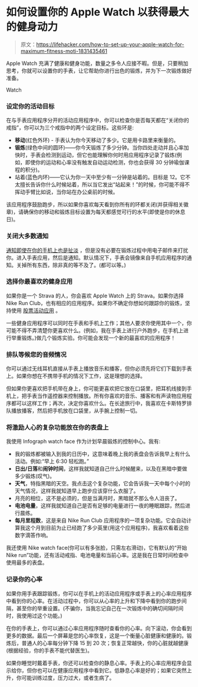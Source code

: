 # 如何设置你的 Apple Watch 以获得最大的健身动力

> 原文：<https://lifehacker.com/how-to-set-up-your-apple-watch-for-maximum-fitness-moti-1831435461>

Apple Watch 充满了健康和健身功能，数量之多令人应接不暇。但是，只要稍加思考，你就可以设置你的手表，让它帮助你进行出色的锻炼，并为下一次锻炼做好准备。

Watch

### 设定你的活动目标

在与手表应用程序分开的活动应用程序中，你可以检查你是否每天都在“关闭你的戒指”，你可以为三个戒指中的两个设定目标。这些环是:

*   **移动**(红色外环) - 手表认为你今天移动了多少。它是用卡路里来衡量的。
*   **锻炼**(绿色中间的圆环)——你今天锻炼了多少分钟。当你四处走动并且心率加快时，手表会检测到运动，但它也能理解你何时用应用程序记录了锻炼(例如，即使你的运动和心率没有触发自动运动检测，你也会获得 30 分钟瑜伽课程的积分)。
*   站着(蓝色内环)——它认为你一天中至少有一分钟是站着的。目标是 12。它不太擅长告诉你什么时候站着，所以当它发出“站起来！”的时候，你可能不得不挥动手臂比如说，当你站在办公桌前的时候。

该应用程序鼓励跑步，所以如果你喜欢每天看到你所有的环都关闭(并获得相关徽章)，请确保你的移动和锻炼目标设置为每天都感觉可行的水平(即使是你的休息日)。

### 关闭大多数通知

[通知即使在你的手机上也是扯淡](https://lifehacker.com/your-notifications-are-lying-to-you-1829334172) ，但是没有必要在锻炼过程中用电子邮件来打扰你。进入手表应用，然后是通知。默认情况下，手表会镜像来自手机应用程序的通知。关掉所有东西，除非真的等不及了。(都可以等。)

### 选择你最喜欢的健身应用

如果你是一个 Strava 的人，你会喜欢 Apple Watch 上的 Strava。如果你选择 Nike Run Club，也有相应的应用程序。如果你不确定你想如何跟踪你的锻炼，坚持使用 [股票活动应用](https://lifehacker.com/how-to-track-your-workouts-with-applewatch-1825320413#_ga=2.122484939.1978594188.1546443298-1456718367.1520458611) 。

一些健身应用程序可以同时在手表和手机上工作；其他人要求你使用其中一个，你可能不得不弄清楚你更喜欢什么。(例如，我在手表上进行户外跑步，在手机上进行举重锻炼。)做几个锻炼实验。你可能会发现一个新的最喜欢的应用程序！

### 排队等候您的音频情况

你可以通过无线耳机直接从手表上播放音乐和播客，但你必须先将它们下载到手表上。如果你想在不携带手机的情况下工作，这是理想的选择。

但如果你更喜欢把手机带在身上，你可能更喜欢把它放在口袋里，把耳机线接到手机上，把手表当作遥控器来控制播放。所有你喜欢的音乐、播客和有声读物应用程序都可以这样工作；再次，决定你喜欢什么。在长途旅行中，我喜欢在卡斯特罗排队播放播客，然后把手机放在口袋里，从手腕上控制一切。

### 将激励人心的复杂功能放在你的表盘上

我使用 Infograph watch face 作为计划早晨锻炼的控制中心。我有:

*   我的锻炼都被输入到我的日历中，这意味着晚上我的表盘会告诉我早上有什么活动。例如:“早上 6:30 轻松跑。”
*   **日出/日落**和**闹钟时间**，这样我就知道自己什么时候醒来，以及在黑暗中要做多少锻炼(叹气)。
*   **天气**，特指黑暗的天空。我点击这个复杂功能，它会告诉我一天中每个小时的天气情况，这样我就知道早上跑步应该穿什么衣服了。
*   月亮的相位，这不是必须的，但是当满月时，黑暗就不那么令人沮丧了。
*   **电池电量**，这样我就知道自己是否有足够的电量进行一夜的睡眠跟踪，然后进行晨练。
*   **每月里程数**，这是来自 Nike Run Club 应用程序的一项复杂功能。它会自动计算我这个月到目前为止已经跑了多少英里(用这个应用程序)，我喜欢看着这些数字滴答作响。

我还使用 Nike watch face(你可以有多张脸，只需左右滑动)，它有默认的“开始 Nike run”功能，还有活动戒指、电池电量和当前心率。这是我在日常时间检查中使用最多的表盘。

### 记录你的心率

如果你用手表跟踪锻炼，你可以在手机上的活动应用程序或手表上的心率应用程序中看到你的心率。在活动过程中，你可以从心率的上升和下降中看到你的跑步间隔，甚至你的举重设置。(不骗你，当我忘记自己在一次锻炼中的确切间隔时间时，我使用过这个功能。)

在你的手表上，你可以通过心率应用程序随时查看你的心率。向下滚动，你会看到更多的数据。最后一个屏幕是您的心率恢复，这是一个衡量心脏健康和健康的。锻炼后，普通人的心率每分钟下降 15 到 20 次；恢复正常越快，你的心脏就越健康(根据经验，你的手表不能代替医生)。

如果你睡觉时戴着手表，你还可以检查你的静息心率。手表上的心率应用程序会显示给你，但你也可以在健康应用程序中看到它。低静息心率是好的；如果它突然上升，你可能训练过度，压力过大，或者生病了。